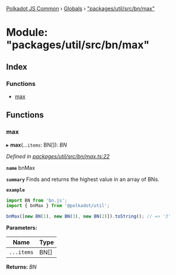 [Polkadot JS Common](../README.md) › [Globals](../globals.md) › ["packages/util/src/bn/max"](_packages_util_src_bn_max_.md)

# Module: "packages/util/src/bn/max"

## Index

### Functions

* [max](_packages_util_src_bn_max_.md#max)

## Functions

###  max

▸ **max**(...`items`: BN[]): *BN*

*Defined in [packages/util/src/bn/max.ts:22](https://github.com/polkadot-js/common/blob/d4e6ad55/packages/util/src/bn/max.ts#L22)*

**`name`** bnMax

**`summary`** Finds and returns the highest value in an array of BNs.

**`example`** 
<BR>

```javascript
import BN from 'bn.js';
import { bnMax } from '@polkadot/util';

bnMax([new BN(1), new BN(3), new BN(2)]).toString(); // => '3'
```

**Parameters:**

Name | Type |
------ | ------ |
`...items` | BN[] |

**Returns:** *BN*
